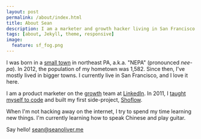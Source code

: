 ```yaml
---
layout: post
permalink: /about/index.html
title: About Sean
description: I am a marketer and growth hacker living in San Francisco and working at LinkedIn.
tags: [about, Jekyll, theme, responsive]
image:
  feature: sf_fog.png
---
```


I was born in a [small town](http://en.wikipedia.org/wiki/Montrose,_Pennsylvania) in northeast PA, a.k.a. "NEPA" (pronounced _nee-pa_). In 2012, the population of my hometown was 1,582. Since then, I've mostly lived in bigger towns. I currently live in San Francisco, and I love it here.

I am a product marketer on the [growth](http://www.quora.com/Growth-Hacking/What-is-growth-hacking) team at [LinkedIn](http://linkedin.com/). In 2011, I [taught myself to code](https://github.com/seanoliver) and built my first side-project, [Shoflow](http://shoflow.com).

When I'm not hacking away on the internet, I try to spend my time learning new things. I'm currently learning how to speak Chinese and play guitar.

Say hello! [sean@seanoliver.me](mailto:sean@seanoliver.me)